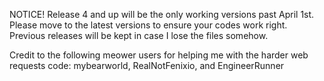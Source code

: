 NOTICE! Release 4 and up will be the only working versions past April 1st. Please move to the latest versions to ensure your codes work right. Previous releases will be kept in case I lose the files somehow.

Credit to the following meower users for helping me with the harder web requests code: mybearworld, RealNotFenixio, and EngineerRunner
 
